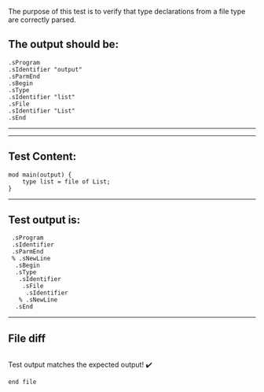 The purpose of this test is to verify that type declarations from a file type are correctly parsed.

The output should be:
---------------------
```
.sProgram
.sIdentifier "output"
.sParmEnd
.sBegin
.sType
.sIdentifier "list"
.sFile
.sIdentifier "List"
.sEnd
```
---------------------

-------------------------

Test Content: 
-------------------------
```
mod main(output) {
    type list = file of List;
}
```
------------------------
Test output is: 
-------------------------
```
 .sProgram
 .sIdentifier
 .sParmEnd
 % .sNewLine
  .sBegin
  .sType
   .sIdentifier
    .sFile
     .sIdentifier
   % .sNewLine
  .sEnd

```
------------------------

File diff
-------------------------
```diff

```
Test output matches the expected output! :heavy_check_mark:

```
end file
